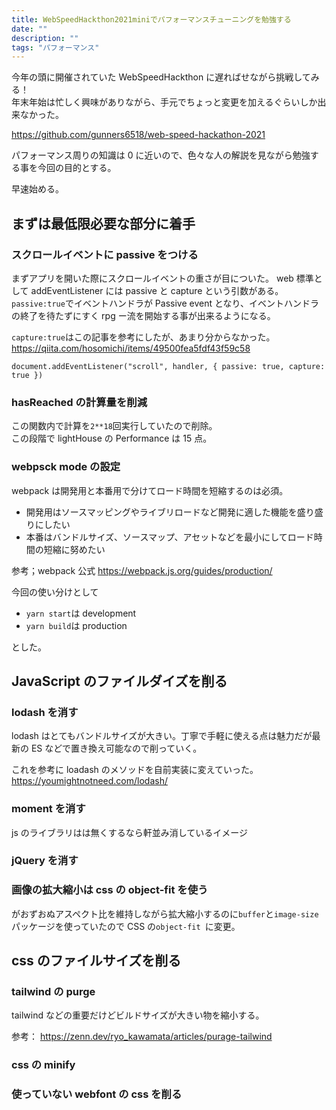 ```yaml
---
title: WebSpeedHackthon2021miniでパフォーマンスチューニングを勉強する
date: ""
description: ""
tags: "パフォーマンス"
---
```


今年の頭に開催されていた WebSpeedHackthon に遅ればせながら挑戦してみる！  
年末年始は忙しく興味がありながら、手元でちょっと変更を加えるぐらいしか出来なかった。

https://github.com/gunners6518/web-speed-hackathon-2021

パフォーマンス周りの知識は 0 に近いので、色々な人の解説を見ながら勉強する事を今回の目的とする。

早速始める。

## まずは最低限必要な部分に着手

### スクロールイベントに passive をつける

まずアプリを開いた際にスクロールイベントの重さが目についた。
web 標準として addEventListener には passive と capture という引数がある。  
`passive:true`でイベントハンドラが Passive event となり、イベントハンドラの終了を待たずにすく rpg ー流を開始する事が出来るようになる。

`capture:true`はこの記事を参考にしたが、あまり分からなかった。  
https://qiita.com/hosomichi/items/49500fea5fdf43f59c58

```tsx
document.addEventListener("scroll", handler, { passive: true, capture: true })
```

### hasReached の計算量を削減

この関数内で計算を`2**18`回実行していたので削除。  
この段階で lightHouse の Performance は 15 点。

### webpsck mode の設定

webpack は開発用と本番用で分けてロード時間を短縮するのは必須。

- 開発用はソースマッピングやライブリロードなど開発に適した機能を盛り盛りにしたい
- 本番はバンドルサイズ、ソースマップ、アセットなどを最小にしてロード時間の短縮に努めたい

参考；webpack 公式
https://webpack.js.org/guides/production/

今回の使い分けとして

- `yarn start`は development
- `yarn build`は production

とした。

## JavaScript のファイルダイズを削る

### lodash を消す

lodash はとてもバンドルサイズが大きい。丁寧で手軽に使える点は魅力だが最新の ES などで置き換え可能なので削っていく。

これを参考に loadash のメソッドを自前実装に変えていった。  
https://youmightnotneed.com/lodash/

### moment を消す

js のライブラリはは無くするなら軒並み消しているイメージ

### jQuery を消す

### 画像の拡大縮小は css の object-fit を使う

がおずおぬアスペクト比を維持しながら拡大縮小するのに`buffer`と`image-size`パッケージを使っていたので CSS の`object-fit `に変更。

## css のファイルサイズを削る

### tailwind の purge

tailwind などの重要だけどビルドサイズが大きい物を縮小する。

参考：
https://zenn.dev/ryo_kawamata/articles/purage-tailwind

### css の minify

### 使っていない webfont の css を削る
